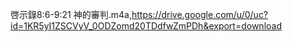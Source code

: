啓示錄8:6-9:21 神的審判.m4a,https://drive.google.com/u/0/uc?id=1KR5yI1ZSCVyV_0ODZomd20TDdfwZmPDh&export=download